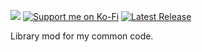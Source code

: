 ![](https://github.com/user-attachments/assets/fbba1451-b761-4ded-beb6-946891a4df9e)
[![Support me on Ko-Fi](https://img.shields.io/badge/croakandroll---?style=for-the-badge&logo=ko-fi&logoColor=white&label=Support%20me%20on%20Ko-Fi&labelColor=72a4f2&color=72a4f2)](https://ko-fi.com/croakandroll) [![Latest Release](https://img.shields.io/github/v/release/meeplabsdev/croaklib?style=for-the-badge&logo=github&logoColor=black&label=Latest%20Release&labelColor=72f2ae&color=72f2ae)](https://github.com/meeplabsdev/croaklib/releases/latest)

Library mod for my common code.
